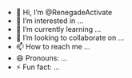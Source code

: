 - 👋 Hi, I’m @RenegadeActivate
- 👀 I’m interested in ...
- 🌱 I’m currently learning ...
- 💞️ I’m looking to collaborate on ...
- 📫 How to reach me ...
- 😄 Pronouns: ...
- ⚡ Fun fact: ...

<!---
RenegadeActivate/RenegadeActivate is a ✨ special ✨ repository because its `README.md` (this file) appears on your GitHub profile.
You can click the Preview link to take a look at your changes.
--->
